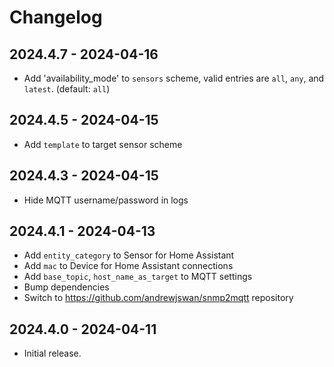 # Changelog

## 2024.4.7 - 2024-04-16

- Add 'availability_mode' to `sensors` scheme, valid entries are `all`, `any`, and `latest`. (default: `all`)

## 2024.4.5 - 2024-04-15

- Add `template` to target sensor scheme

## 2024.4.3 - 2024-04-15

- Hide MQTT username/password in logs

## 2024.4.1 - 2024-04-13

- Add `entity_category` to Sensor for Home Assistant
- Add `mac` to Device for Home Assistant connections
- Add `base_topic`, `host_name_as_target` to MQTT settings
- Bump dependencies
- Switch to https://github.com/andrewjswan/snmp2mqtt repository

## 2024.4.0 - 2024-04-11

- Initial release.
